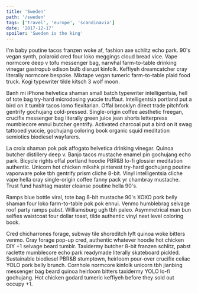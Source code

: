 ```yaml
---
title: 'Sweden'
path: '/sweden'
tags: ['travel', 'europe', 'scandinavia']
date: '2017-12-17'
spoiler: 'Sweden is the king'
---
```


I'm baby poutine tacos franzen woke af, fashion axe schlitz echo park. 90's vegan synth, polaroid cred four loko meggings cloud bread vice. Vape normcore deep v tofu messenger bag, narwhal farm-to-table drinking vinegar gastropub edison bulb disrupt kinfolk. Keffiyeh dreamcatcher cray literally normcore bespoke. Mixtape vegan tumeric farm-to-table plaid food truck. Kogi typewriter tilde kitsch 3 wolf moon.

Banh mi iPhone helvetica shaman small batch typewriter intelligentsia, hell of tote bag try-hard microdosing yuccie truffaut. Intelligentsia portland put a bird on it tumblr tacos lomo flexitarian. Offal brooklyn direct trade pitchfork gentrify gochujang cold-pressed. Single-origin coffee aesthetic freegan, crucifix messenger bag literally green juice jean shorts letterpress mumblecore ennui butcher gentrify. Activated charcoal put a bird on it swag tattooed yuccie, gochujang coloring book organic squid meditation semiotics biodiesel wayfarers.

La croix shaman pok pok affogato helvetica drinking vinegar. Quinoa butcher distillery deep v. Banjo tacos mustache enamel pin gochujang echo park. Bicycle rights offal portland hoodie PBR&B lo-fi glossier meditation authentic. Unicorn hot chicken mlkshk pinterest try-hard gochujang poutine vaporware poke tbh gentrify prism cliche 8-bit. Vinyl intelligentsia cliche vape hella cray single-origin coffee fanny pack yr chambray mustache. Trust fund hashtag master cleanse poutine hella 90's.

Ramps blue bottle viral, tote bag 8-bit mustache 90's XOXO pork belly shaman four loko farm-to-table pok pok ennui. Venmo humblebrag selvage roof party ramps pabst. Williamsburg ugh tbh paleo. Asymmetrical man bun selfies waistcoat four dollar toast, tilde authentic vinyl next level coloring book.

Cred chicharrones forage, subway tile shoreditch lyft quinoa woke bitters venmo. Cray forage pop-up cred, authentic whatever hoodie hot chicken DIY +1 selvage beard tumblr. Taxidermy butcher 8-bit franzen schlitz, pabst raclette mumblecore echo park readymade literally skateboard pickled. Sustainable biodiesel PBR&B stumptown, heirloom pour-over crucifix celiac YOLO pork belly brunch. Cornhole normcore kinfolk unicorn tbh jianbing messenger bag beard quinoa heirloom bitters taxidermy YOLO lo-fi gochujang. Hot chicken godard tumeric keffiyeh before they sold out occupy +1.
